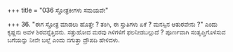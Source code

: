 +++
title = "036 ಸ್ತೋತ್ರಕೀಗಳು ಸಮಯವೇ"

+++
36. "ಈಗ ಸ್ತೋತ್ರ ಮಾಡಲು ಹೊತ್ತೇ ? ತಂಗಿ, ಈ ಸ್ತುತಿಗಳು ಏಕೆ ? ಮನಸ್ಸಿನ ಆತುರವೇನು ?" ಎಂದು ಕೃಷ್ಣನು  ಅವಳ ಶಿರವನ್ನೆತ್ತಿದನು. ಸತ್ತುಹೋದ ಮರವು ಗಿಳಿಗಳಿಗೆ ಫಲನೀಡಬಲ್ಲುದೆ ? ಪೂರ್ಣವಾಗಿ ಸಂತೃಪ್ತಿಗೊಳಿಸುವ ಬಗೆಯನ್ನು ನೀನೇ ಬಲ್ಲೆ ಎಂದು ನಗುತ್ತಾ ದ್ರೌಪದಿ ಹೇಳಿದಳು.